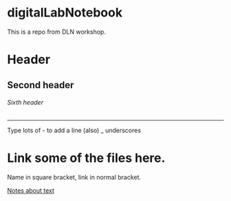 # digitalLabNotebook
This is a repo from DLN workshop.



# Header
## Second header
###### Sixth header

---------------------------
Type lots of - to add a line (also) _ underscores

# Link some of the files here.

Name in square bracket, link in normal bracket.

[Notes about text](text_stuff.md)
